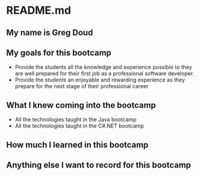 # README.md

## My name is Greg Doud

## My goals for this bootcamp
  - Provide the students all the knowledge and experience possible to they are well prepared for their first job as a professional software developer.
  - Provide the students an enjoyable and rewarding experience as they prepare for the next stage of their professional career

## What I knew coming into the bootcamp
  - All the technologies taught in the Java bootcamp
  - All the technologies taught in the C#.NET bootcamp

## How much I learned in this bootcamp

## Anything else I want to record for this bootcamp